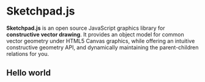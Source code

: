 Sketchpad.js
============

**Sketchpad.js** is an open source JavaScript graphics library for **constructive vector drawing**. It provides an object model for common vector geometry under HTML5 Canvas graphics, while offering an intuitive constructive geometry API, and dynamically maintaining the parent-children relations for you.

Hello world
-----------


